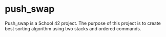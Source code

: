 # push_swap

Push_swap is a School 42 project. The purpose of this project is to create best sorting algorithm using two stacks and ordered commands.
